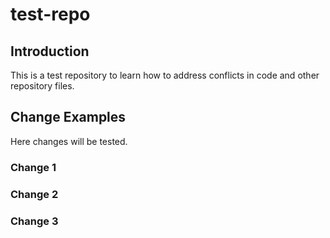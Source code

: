 # test-repo

## Introduction
This is a test repository to learn how to address conflicts in code and other repository files.

## Change Examples

Here changes will be tested.

### Change 1

### Change 2

### Change 3